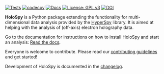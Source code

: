 
[![Tests](https://github.com/hyperspy/holospy/actions/workflows/tests.yml/badge.svg)](https://github.com/hyperspy/holospy/actions/workflows/tests.yml)
[![codecov](https://codecov.io/gh/hyperspy/holospy/graph/badge.svg?token=XB1QDTXQ86)](https://codecov.io/gh/hyperspy/holospy)
[![Docs](https://readthedocs.org/projects/holospy/badge/?version=latest)](https://holospy.readthedocs.io/en/latest/?badge=latest)
[![License: GPL v3](https://img.shields.io/badge/License-GPLv3-blue.svg)](https://www.gnu.org/licenses/gpl-3.0)
[![DOI](https://zenodo.org/badge/2233998.svg)](https://zenodo.org/badge/latestdoi/2233998)

**HoloSpy** is a Python package extending the functionality for multi-dimensional
data analysis provided by the [HyperSpy](https://hyperspy.org) library. It is
aimed at helping with the analysis of (off-axis) electron holography data.

Go to the documentation for instructions on how to install HoloSpy and start an
analysis: [Read the docs](https://holospy.readthedocs.io).

Everyone is welcome to contribute. Please read our
[contributing guidelines](https://github.com/hyperspy/holospy/blob/main/CONTRIBUTING.rst) and get started!

Development of HoloSpy is documented in the
[changelog](https://github.com/hyperspy/holospy/blob/main/CHANGES.rst).
